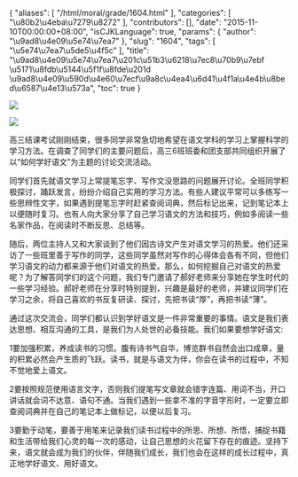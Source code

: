 {
    "aliases": [
        "/html/moral/grade/1604.html"
    ],
    "categories": [
        "\u80b2\u4eba\u7279\u8272"
    ],
    "contributors": [],
    "date": "2015-11-10T00:00:00+08:00",
    "isCJKLanguage": true,
    "params": {
        "author": "\u9ad8\u4e09\u5e74\u7ea7"
    },
    "slug": "1604",
    "tags": [
        "\u5e74\u7ea7\u5de5\u4f5c"
    ],
    "title": "\u9ad8\u4e09\u5e74\u7ea7\u201c\u51b3\u6218\u7ec8\u70b9\u7ebf \u5171\u8fdb\u5144\u5f1f\u8fde\u201d \u9ad8\u4e09\u590d\u4e60\u7ecf\u9a8c\u4ea4\u6d41\u4f1a\u4e4b\u8bed\u6587\u4e13\u573a",
    "toc": true
}

![](https://cdn.tfls.online/mirror/full/85805a9ab5c8e1be2b2eb557174d05644a22ee9f.jpg)




![](https://cdn.tfls.online/mirror/full/6ea38cd6ce93e24bb57ab9e6fb2183e4fe135772.jpg)




  





高三结课考试刚刚结束，很多同学非常急切地希望在语文学科的学习上掌握科学的学习方法。在调查了同学们的主要问题后，高三6班班委和团支部共同组织开展了以“如何学好语文”为主题的讨论交流活动。




同学们首先就语文学习上常提笔忘字、写作文没思路的问题展开讨论。全班同学积极探讨，踊跃发言，纷纷介绍自己实用的学习方法。有些人建议平常可以多练写一些思辨性文字，如果遇到提笔忘字时赶紧查阅词典，然后标记出来，记到笔记本上以便随时复习。也有人向大家分享了自己学习语文的方法和技巧，例如多阅读一些名家作品，在阅读时不断反思、总结等。




随后，两位主持人又和大家谈到了他们因古诗文产生对语文学习的热爱。他们还采访了一些班里善于写作的同学，这些同学虽然对写作的心得体会各有不同，但他们学习语文的动力都来源于他们对语文的热爱。那么，如何挖掘自己对语文的热爱呢？为了解答同学们的这个问题，我们专门邀请了郝好老师来分享她在学生时代的一些学习经验。郝好老师在分享时特别提到，兴趣是最好的老师，并建议同学们在学习之余，将自己喜欢的书反复研读、探讨，先把书读“厚”，再把书读“薄”。




通过这次交流会，同学们都认识到学好语文是一件非常重要的事情。语文是我们表达思想、相互沟通的工具，是我们为人处世的必备技能。我们如果要想学好语文:




1要加强积累，养成读书的习惯。腹有诗书气自华，博览群书自然会出口成章，量的积累必然会产生质的飞跃。读书，就是与语文为伴，你会在读书的过程中，不知不觉地爱上语文。




2要按照规范使用语言文字，否则我们提笔写文章就会错字连篇、用词不当，开口讲话就会词不达意、语句不通。当我们遇到一些拿不准的字音字形时，一定要立即查阅词典并在自己的笔记本上做标记，以便以后复习。




3要勤于动笔，要善于用笔来记录我们读书过程中的所思、所想、所悟，捕捉书籍和生活带给我们心灵的每一次的感动，让自己思想的火花留下存在的痕迹。坚持下来，语文就会成为我们的伙伴，伴随我们成长，我们也会在这样的成长过程中，真正地学好语文、用好语文。




  








